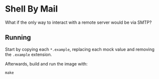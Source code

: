 # Shell By Mail

What if the only way to interact with a remote server would be via SMTP?

<!--
[Development Writeup]()
-->

## Running

Start by copying each `*.example`, replacing each mock value and removing the `.example` extension.

Afterwards, build and run the image with:
```
make
```
